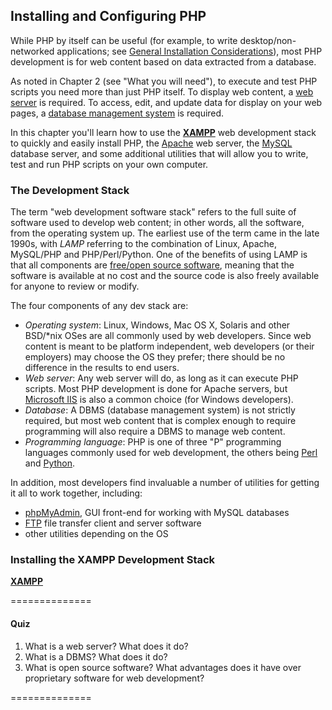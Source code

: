 ## Installing and Configuring PHP

While PHP by itself can be useful (for example, to write desktop/non-networked applications; see [General Installation Considerations](http://www.php.net/manual/en/install.general.php)), most PHP development is for web content based on data extracted from a database.

As noted in Chapter 2 (see "What you will need"), to execute and test PHP scripts you need more than just PHP itself. To display web content, a [web server](https://secure.wikimedia.org/wikipedia/en/wiki/Web_server) is required. To access, edit, and update data for display on your web pages, a [database management system](https://secure.wikimedia.org/wikipedia/en/wiki/Database_management_system) is required.

In this chapter you'll learn how to use the **[XAMPP](http://www.apachefriends.org/en/xampp.html)** web development stack to quickly and easily install PHP, the [Apache](https://httpd.apache.org/) web server, the [MySQL](https://www.mysql.com/) database server, and some additional utilities that will allow you to write, test and run PHP scripts on your own computer.


### The Development Stack

The term "web development software stack" refers to the full suite of software used to develop web content; in other words, all the software, from the operating system up. The earliest use of the term came in the late 1990s, with *LAMP* referring to the combination of Linux, Apache, MySQL/PHP and PHP/Perl/Python. One of the benefits of using LAMP is that all components are [free/open source software](https://secure.wikimedia.org/wikipedia/en/wiki/Free_and_open_source_software), meaning that the software is available at no cost and the source code is also freely available for anyone to review or modify.


The four components of any dev stack are:

- *Operating system*: Linux, Windows, Mac OS X, Solaris and other BSD/*nix OSes are all commonly used by web developers. Since web content is meant to be platform independent, web developers (or their employers) may choose the OS they prefer; there should be no difference in the results to end users.
- *Web server*: Any web server will do, as long as it can execute PHP scripts. Most PHP development is done for Apache servers, but [Microsoft IIS](https://www.iis.net/) is also a common choice (for Windows developers).
- *Database*: A DBMS (database management system) is not strictly required, but most web content that is complex enough to require programming will also require a DBMS to manage web content.
- *Programming language*: PHP is one of three "P" programming languages commonly used for web development, the others being [Perl](http://www.perl.org/) and [Python](http://www.python.org/).


In addition, most developers find invaluable a number of utilities for getting it all to work together, including:

- [phpMyAdmin](http://www.phpmyadmin.net/), GUI front-end for working with MySQL databases
- [FTP](https://secure.wikimedia.org/wikipedia/en/wiki/File_Transfer_Protocol) file transfer client and server software
- other utilities depending on the OS


### Installing the XAMPP Development Stack


**[XAMPP](http://www.apachefriends.org/en/xampp.html)**


==============

#### Quiz

1. What is a web server? What does it do?
2. What is a DBMS? What does it do?
3. What is open source software? What advantages does it have over proprietary software for web development?


==============
